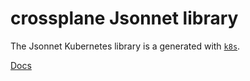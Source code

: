 # crossplane Jsonnet library

The Jsonnet Kubernetes library is a generated with
[`k8s`](https://github.com/jsonnet-libs/k8s).

[Docs](https://https://jsonnet-libs.github.io/crossplane-libsonnet)
